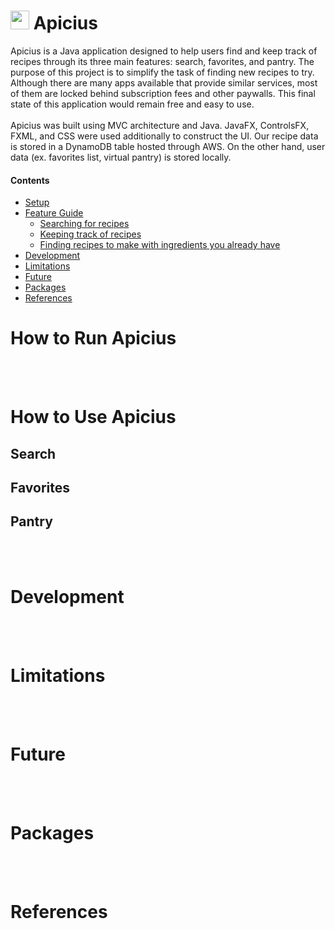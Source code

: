 # <img src="https://i.imgur.com/g2NKYWQ.png" width="30" height="30"> Apicius

Apicius is a Java application designed to help users find and keep track of recipes through its three main features: search, favorites, and pantry. 
The purpose of this project is to simplify the task of finding new recipes to try. Although there are many apps available that provide similar services,
most of them are locked behind subscription fees and other paywalls. This final state of this application would remain free and easy to use.
<br><br>
Apicius was built using MVC architecture and Java. JavaFX, ControlsFX, FXML, and CSS were used additionally to construct the UI. Our recipe data is stored in a DynamoDB
table hosted through AWS. On the other hand, user data (ex. favorites list, virtual pantry) is stored locally.

#### Contents
- [Setup](#how-to-run-apicius)
- [Feature Guide](#how-to-use-apicius)
  - [Searching for recipes](#search)
  - [Keeping track of recipes](#favorites)
  - [Finding recipes to make with ingredients you already have](#pantry)
- [Development](#development)
- [Limitations](#limitations)
- [Future](#future)
- [Packages](#packages)
- [References](#references)

# How to Run Apicius
<ol>

</ol>
<br><br>

# How to Use Apicius
## Search
## Favorites
## Pantry

<br><br>
# Development
<br><br>
# Limitations
<br><br>
# Future
<br><br>
# Packages
<br><br>
# References
<br><br>
